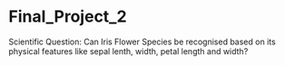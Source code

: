 # Final_Project_2
Scientific Question: Can Iris Flower Species be recognised based on its physical features like sepal lenth, width, petal length and width? 
